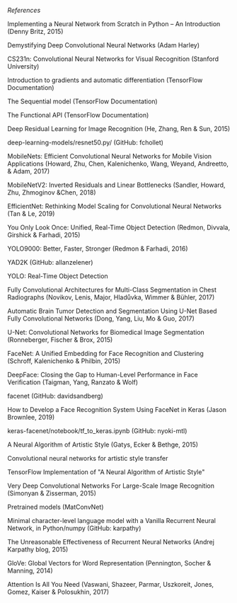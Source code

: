 *References*

Implementing a Neural Network from Scratch in Python – An Introduction (Denny Britz, 2015)

Demystifying Deep Convolutional Neural Networks (Adam Harley)

CS231n: Convolutional Neural Networks for Visual Recognition (Stanford University)

Introduction to gradients and automatic differentiation (TensorFlow Documentation)

The Sequential model (TensorFlow Documentation)

The Functional API (TensorFlow Documentation)

Deep Residual Learning for Image Recognition (He, Zhang, Ren & Sun, 2015)

deep-learning-models/resnet50.py/ (GitHub: fchollet)

MobileNets: Efficient Convolutional Neural Networks for Mobile Vision Applications (Howard, Zhu, Chen, Kalenichenko, Wang, Weyand, Andreetto, ​& Adam, 2017)

MobileNetV2: Inverted Residuals and Linear Bottlenecks (Sandler, Howard, Zhu, Zhmoginov &Chen, 2018)

EfficientNet: Rethinking Model Scaling for Convolutional Neural Networks (Tan & Le, 2019)

You Only Look Once: Unified, Real-Time Object Detection (Redmon, Divvala, Girshick & Farhadi, 2015)

YOLO9000: Better, Faster, Stronger (Redmon & Farhadi, 2016)

YAD2K (GitHub: allanzelener)

YOLO: Real-Time Object Detection

Fully Convolutional Architectures for Multi-Class Segmentation in Chest Radiographs (Novikov, Lenis, Major, Hladůvka, Wimmer & Bühler, 2017)

Automatic Brain Tumor Detection and Segmentation Using U-Net Based Fully Convolutional Networks (Dong, Yang, Liu, Mo & Guo, 2017)

U-Net: Convolutional Networks for Biomedical Image Segmentation (Ronneberger, Fischer & Brox, 2015)

FaceNet: A Unified Embedding for Face Recognition and Clustering (Schroff, Kalenichenko & Philbin, 2015)

DeepFace: Closing the Gap to Human-Level Performance in Face Verification (Taigman, Yang, Ranzato & Wolf)

facenet (GitHub: davidsandberg)

How to Develop a Face Recognition System Using FaceNet in Keras (Jason Brownlee, 2019)

keras-facenet/notebook/tf_to_keras.ipynb (GitHub: nyoki-mtl)

A Neural Algorithm of Artistic Style (Gatys, Ecker & Bethge, 2015)

Convolutional neural networks for artistic style transfer

TensorFlow Implementation of "A Neural Algorithm of Artistic Style"

Very Deep Convolutional Networks For Large-Scale Image Recognition (Simonyan & Zisserman, 2015)

Pretrained models (MatConvNet)

Minimal character-level language model with a Vanilla Recurrent Neural Network, in Python/numpy (GitHub: karpathy)

The Unreasonable Effectiveness of Recurrent Neural Networks (Andrej Karpathy blog, 2015)

GloVe: Global Vectors for Word Representation (Pennington, Socher & Manning, 2014)

Attention Is All You Need (Vaswani, Shazeer, Parmar, Uszkoreit, Jones, Gomez, Kaiser​ & Polosukhin, 2017)
